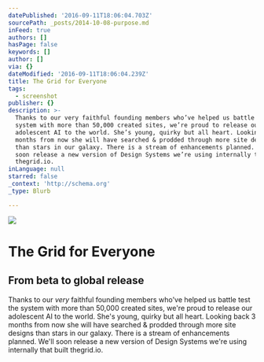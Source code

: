 ```yaml
---
datePublished: '2016-09-11T18:06:04.703Z'
sourcePath: _posts/2014-10-08-purpose.md
inFeed: true
authors: []
hasPage: false
keywords: []
author: []
via: {}
dateModified: '2016-09-11T18:06:04.239Z'
title: The Grid for Everyone
tags:
  - screenshot
publisher: {}
description: >-
  Thanks to our very faithful founding members who’ve helped us battle test the
  system with more than 50,000 created sites, we’re proud to release our
  adolescent AI to the world. She’s young, quirky but all heart. Looking back 3
  months from now she will have searched & prodded through more site designs
  than stars in our galaxy. There is a stream of enhancements planned. We’ll
  soon release a new version of Design Systems we’re using internally that built
  thegrid.io.
inLanguage: null
starred: false
_context: 'http://schema.org'
_type: Blurb

---
```

![](https://the-grid-user-content.s3-us-west-2.amazonaws.com/538afcb0-5147-4cbd-8541-59b0a5c606f0.jpg)

# The Grid for Everyone

## From beta to global release

Thanks to our _very_ faithful founding members who've helped us battle test the system with more than 50,000 created sites, we're proud to release our adolescent AI to the world. She's young, quirky but all heart. Looking back 3 months from now she will have searched & prodded through more site designs than stars in our galaxy. There is a stream of enhancements planned. We'll soon release a new version of Design Systems we're using internally that built thegrid.io.